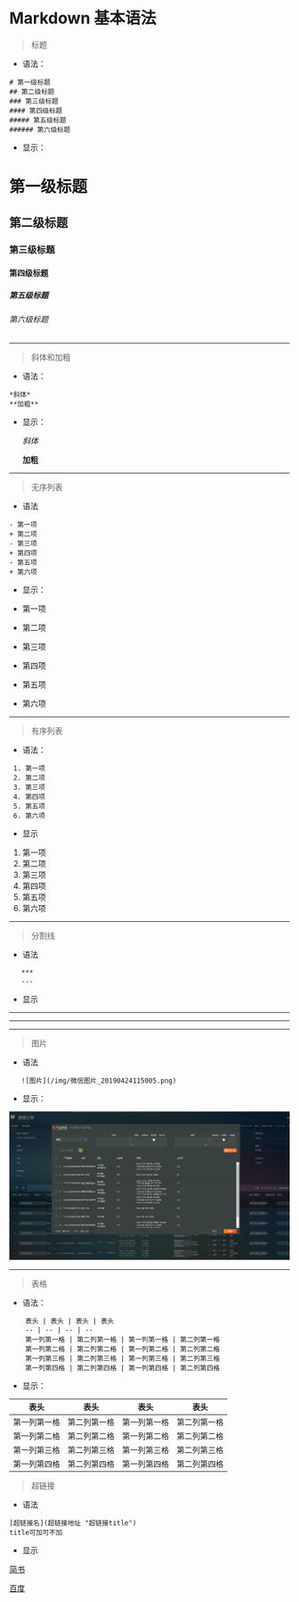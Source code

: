 # Markdown 基本语法

> 标题

- 语法：
```
# 第一级标题 
## 第二级标题 
### 第三级标题 
#### 第四级标题 
##### 第五级标题 
###### 第六级标题
```

- 显示：
# 第一级标题 
## 第二级标题 
### 第三级标题 
#### 第四级标题 
##### 第五级标题 
###### 第六级标题

---

> 斜体和加粗

- 语法：

```
*斜体*
**加粗**
```

- 显示：

	*斜体* 

	**加粗**

---

> 无序列表

- 语法

```
- 第一项
+ 第二项
- 第三项
+ 第四项
- 第五项
+ 第六项
```

- 显示：

- 第一项
+ 第二项
- 第三项
+ 第四项
- 第五项
+ 第六项

---

> 有序列表

- 语法：

```
 1. 第一项
 2. 第二项
 3. 第三项
 4. 第四项
 5. 第五项
 6. 第六项
```

- 显示

 1. 第一项
 2. 第二项
 3. 第三项
 4. 第四项
 5. 第五项
 6. 第六项

---

> 分割线

- 语法

 ```
 	***
 	---
 ```

 
 - 显示

 ***
 ---

---

> 图片

- 语法


 ```
 	![图片](/img/微信图片_20190424115005.png)
 ```


- 显示：

![图片](/img/微信图片_20190424115005.png)

---

> 表格

- 语法：


```
	表头 | 表头 | 表头 | 表头
	-- | -- | -- | --
	第一列第一格 | 第二列第一格 | 第一列第一格 | 第二列第一格 
	第一列第二格 | 第二列第二格 | 第一列第二格 | 第二列第二格
	第一列第三格 | 第二列第三格 | 第一列第三格 | 第二列第三格
	第一列第四格 | 第二列第四格 | 第一列第四格 | 第二列第四格
```


- 显示：


表头 | 表头 | 表头 | 表头
-- | -- | -- | --
第一列第一格 | 第二列第一格 | 第一列第一格 | 第二列第一格 
第一列第二格 | 第二列第二格 | 第一列第二格 | 第二列第二格
第一列第三格 | 第二列第三格 | 第一列第三格 | 第二列第三格
第一列第四格 | 第二列第四格 | 第一列第四格 | 第二列第四格


> 超链接

- 语法


```
[超链接名](超链接地址 "超链接title")
title可加可不加
```

- 显示

[简书](http://jianshu.com)

[百度](http://baidu.com)